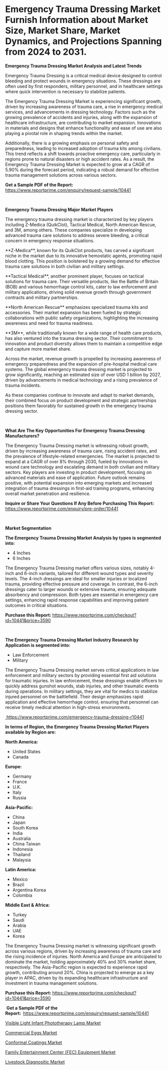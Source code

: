 <p><h1>Emergency Trauma Dressing Market Furnish Information about Market Size, Market Share, Market Dynamics, and Projections Spanning from 2024 to 2031.</h1></p><p><strong>Emergency Trauma Dressing Market Analysis and Latest Trends</strong></p>
<p><p>Emergency Trauma Dressing is a critical medical device designed to control bleeding and protect wounds in emergency situations. These dressings are often used by first responders, military personnel, and in healthcare settings where quick intervention is necessary to stabilize patients.</p><p>The Emergency Trauma Dressing Market is experiencing significant growth, driven by increasing awareness of trauma care, a rise in emergency medical services, and advancements in dressing technology. Factors such as the growing prevalence of accidents and injuries, along with the expansion of healthcare infrastructure, are contributing to market expansion. Innovations in materials and designs that enhance functionality and ease of use are also playing a pivotal role in shaping trends within the market.</p><p>Additionally, there is a growing emphasis on personal safety and preparedness, leading to increased adoption of trauma kits among civilians. This trend reflects a shift towards proactive emergency care, particularly in regions prone to natural disasters or high accident rates. As a result, the Emergency Trauma Dressing Market is expected to grow at a CAGR of 5.90% during the forecast period, indicating a robust demand for effective trauma management solutions across various sectors.</p></p>
<p><strong>Get a Sample PDF of the Report:&nbsp;</strong> <a href="https://www.reportprime.com/enquiry/request-sample/10441?utm_campaign=36&utm_medium=2&utm_source=Github&utm_content=ia&utm_term=28112024&utm_id=emergency-trauma-dressing">https://www.reportprime.com/enquiry/request-sample/10441</a></p>
<p>&nbsp;</p>
<p><strong>Emergency Trauma Dressing Major Market Players</strong></p>
<p><p>The emergency trauma dressing market is characterized by key players including Z-Medica (QuikClot), Tactical Medical, North American Rescue, and 3M, among others. These companies specialize in developing advanced trauma care solutions to address severe bleeding, a critical concern in emergency response situations.</p><p>**Z-Medica**, known for its QuikClot products, has carved a significant niche in the market due to its innovative hemostatic agents, promoting rapid blood clotting. This position is bolstered by a growing demand for effective trauma care solutions in both civilian and military settings.</p><p>**Tactical Medical**, another prominent player, focuses on tactical solutions for trauma care. Their versatile products, like the Battle of Britain (BOB) and various hemorrhage control kits, cater to law enforcement and military applications, driving solid revenue growth through government contracts and military partnerships.</p><p>**North American Rescue** emphasizes specialized trauma kits and accessories. Their market expansion has been fueled by strategic collaborations with public safety organizations, highlighting the increasing awareness and need for trauma readiness.</p><p>**3M**, while traditionally known for a wide range of health care products, has also ventured into the trauma dressing sector. Their commitment to innovation and product diversity allows them to maintain a competitive edge and capture more market share.</p><p>Across the market, revenue growth is propelled by increasing awareness of emergency preparedness and the expansion of pre-hospital medical care systems. The global emergency trauma dressing market is projected to grow significantly, reaching an estimated size of over USD 1 billion by 2027, driven by advancements in medical technology and a rising prevalence of trauma incidents.</p><p>As these companies continue to innovate and adapt to market demands, their combined focus on product development and strategic partnerships positions them favorably for sustained growth in the emergency trauma dressing sector.</p></p>
<p>&nbsp;</p>
<p><strong>What Are The Key Opportunities For Emergency Trauma Dressing Manufacturers?</strong></p>
<p><p>The Emergency Trauma Dressing market is witnessing robust growth, driven by increasing awareness of trauma care, rising accident rates, and the prevalence of lifestyle-related emergencies. The market is projected to expand at a CAGR of over 8% through 2030, fueled by innovations in wound care technology and escalating demand in both civilian and military sectors. Key players are investing in product development, focusing on advanced materials and ease of application. Future outlook remains positive, with potential expansion into emerging markets and increased integration of trauma dressings in first-aid training programs, enhancing overall market penetration and resilience.</p></p>
<p><strong>Inquire or Share Your Questions If Any Before Purchasing This Report:</strong> <a href="https://www.reportprime.com/enquiry/pre-order/10441?utm_campaign=36&utm_medium=2&utm_source=Github&utm_content=ia&utm_term=28112024&utm_id=emergency-trauma-dressing">https://www.reportprime.com/enquiry/pre-order/10441</a></p>
<p>&nbsp;</p>
<p><strong>Market Segmentation</strong></p>
<p><strong>The Emergency Trauma Dressing Market Analysis by types is segmented into:</strong></p>
<p><ul><li>4 Inches</li><li>6 Inches</li></ul></p>
<p><p>The Emergency Trauma Dressing market offers various sizes, notably 4-inch and 6-inch variants, tailored for different wound types and severity levels. The 4-inch dressings are ideal for smaller injuries or localized trauma, providing effective pressure and coverage. In contrast, the 6-inch dressings cater to larger wounds or extensive trauma, ensuring adequate absorbency and compression. Both types are essential in emergency care settings, enhancing rapid response capabilities and improving patient outcomes in critical situations.</p></p>
<p><strong>Purchase this Report:&nbsp;</strong><a href="https://www.reportprime.com/checkout?id=10441&price=3590&utm_campaign=36&utm_medium=2&utm_source=Github&utm_content=ia&utm_term=28112024&utm_id=emergency-trauma-dressing">https://www.reportprime.com/checkout?id=10441&price=3590</a></p>
<p>&nbsp;</p>
<p><strong>The Emergency Trauma Dressing Market Industry Research by Application is segmented into:</strong></p>
<p><ul><li>Law Enforcement</li><li>Military</li></ul></p>
<p><p>The Emergency Trauma Dressing market serves critical applications in law enforcement and military sectors by providing essential first aid solutions for traumatic injuries. In law enforcement, these dressings enable officers to quickly address gunshot wounds, stab injuries, and other traumatic events during operations. In military settings, they are vital for medics to stabilize injured personnel on the battlefield. Their design emphasizes rapid application and effective hemorrhage control, ensuring that personnel can receive timely medical attention in high-stress environments.</p></p>
<p><a href="https://www.reportprime.com/emergency-trauma-dressing-r10441?utm_campaign=36&utm_medium=2&utm_source=Github&utm_content=ia&utm_term=28112024&utm_id=emergency-trauma-dressing">&nbsp;https://www.reportprime.com/emergency-trauma-dressing-r10441</a></p>
<p><strong>In terms of Region, the Emergency Trauma Dressing Market Players available by Region are:</strong></p>
<p>
    <p> <strong> North America: </strong>
        <ul>
            <li>United States</li>
            <li>Canada</li>
        </ul>
        </p> 
    <p> <strong> Europe: </strong>
        <ul>
            <li>Germany</li>
            <li>France</li>
            <li>U.K.</li>
            <li>Italy</li>
            <li>Russia</li>
        </ul>
        </p> 
    <p> <strong> Asia-Pacific: </strong>
        <ul>
            <li>China</li>
            <li>Japan</li>
            <li>South Korea</li>
            <li>India</li>
            <li>Australia</li>
            <li>China Taiwan</li>
            <li>Indonesia</li>
            <li>Thailand</li>
            <li>Malaysia</li>
        </ul>
        </p> 
    <p> <strong> Latin America: </strong>
        <ul>
            <li>Mexico</li>
            <li>Brazil</li>
            <li>Argentina Korea</li>
            <li>Colombia</li>
        </ul>
        </p> 
    <p> <strong> Middle East & Africa: </strong>
        <ul>
            <li>Turkey</li>
            <li>Saudi</li>
            <li>Arabia</li>
            <li>UAE</li>
            <li>Korea</li>
        </ul>
    </p>
    </p>
<p><p>The Emergency Trauma Dressing market is witnessing significant growth across various regions, driven by increasing awareness of trauma care and the rising incidence of injuries. North America and Europe are anticipated to dominate the market, holding approximately 40% and 30% market share, respectively. The Asia-Pacific region is expected to experience rapid growth, contributing around 20%. China is projected to emerge as a key player in APAC, driven by its expanding healthcare infrastructure and investment in trauma management solutions.</p></p>
<p><strong>Purchase this Report: </strong><a href="https://www.reportprime.com/checkout?id=10441&price=3590&utm_campaign=36&utm_medium=2&utm_source=Github&utm_content=ia&utm_term=28112024&utm_id=emergency-trauma-dressing">https://www.reportprime.com/checkout?id=10441&price=3590</a></p>
<p>&nbsp;<strong>Get a Sample PDF of the Report:&nbsp;&nbsp;</strong><a href="https://www.reportprime.com/enquiry/request-sample/10441?utm_campaign=36&utm_medium=2&utm_source=Github&utm_content=ia&utm_term=28112024&utm_id=emergency-trauma-dressing">https://www.reportprime.com/enquiry/request-sample/10441</a></p>
<p><strong></strong></p>
<p><p><a href="https://github.com/tamvrosiya/Market-Research-Report-List-6/blob/main/visible-light-infant-phototherapy-lamp-market.md?utm_campaign=36&utm_medium=2&utm_source=Github&utm_content=ia&utm_term=28112024&utm_id=emergency-trauma-dressing">Visible Light Infant Phototherapy Lamp Market</a></p><p><a href="https://www.linkedin.com/pulse/exploring-growth-potential-commercial-eggs-market-key-insights-n9oge?utm_campaign=36&utm_medium=2&utm_source=Github&utm_content=ia&utm_term=28112024&utm_id=emergency-trauma-dressing">Commercial Eggs Market</a></p><p><a href="https://www.linkedin.com/pulse/unlocking-growth-potential-strategic-analysis-conformal-dqype?utm_campaign=36&utm_medium=2&utm_source=Github&utm_content=ia&utm_term=28112024&utm_id=emergency-trauma-dressing">Conformal Coatings Market</a></p><p><a href="https://issuu.com/reportprime-2/docs/family-entertainment-center-fec-equ_17aec9e74028a2?utm_campaign=36&utm_medium=2&utm_source=Github&utm_content=ia&utm_term=28112024&utm_id=emergency-trauma-dressing">Family Entertainment Center (FEC) Equipment Market</a></p><p><a href="https://github.com/SanjidaKhan901/Market-Research-Report-List-1/blob/main/livestock-diagnositic-market.md?utm_campaign=36&utm_medium=2&utm_source=Github&utm_content=ia&utm_term=28112024&utm_id=emergency-trauma-dressing">Livestock Diagnositic Market</a></p></p>
